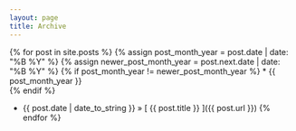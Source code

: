 ```yaml
---
layout: page
title: Archive
---
```


{% for post in site.posts %}
  {% assign post_month_year = post.date | date: "%B %Y" %}
  {% assign newer_post_month_year = post.next.date | date: "%B %Y" %}
  {% if post_month_year != newer_post_month_year %}
    * {{ post_month_year }}     
  {% endif %}
  
  * {{ post.date | date_to_string }} &raquo; [ {{ post.title }} ]({{ post.url }})
{% endfor %}
